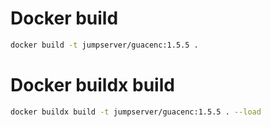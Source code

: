 # Docker build
```sh
docker build -t jumpserver/guacenc:1.5.5 .
```

# Docker buildx build
```sh
docker buildx build -t jumpserver/guacenc:1.5.5 . --load
```

